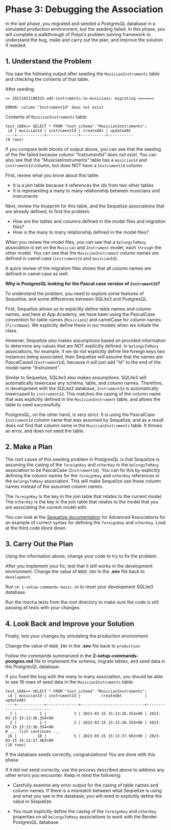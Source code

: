 # Phase 3: Debugging the Association

In the last phase, you migrated and seeded a PostgresQL database in a simulated
production environment, but the seeding failed. In this phase, you will complete
a walkthrough of Polya's problem solving framework to understand the bug, make
and carry out the plan, and improve the solution if needed.

## 1. Understand the Problem

You saw the following output after seeding the `MusicianInstruments` table and
checking the contents of that table.

After seeding:

```shell
== 20211021190325-add-instruments-to-musicians: migrating =======

ERROR: column "InstrumentId" does not exist
```

Contents of `MusicianInstruments` table:

```shell
test_i68k=> SELECT * FROM "test_schema"."MusicianInstruments";
 id | musicianId | instrumentId | createdAt | updatedAt
----+------------+--------------+-----------+-----------
(0 rows)
```

If you compare both blocks of output above, you can see that the seeding of the
file failed because _column "InstrumentId" does not exist_. You can also see
that the "MusicianInstruments" table has a `musicianId` and `instrumentId`
column, but does NOT have a `InstrumentId` column.

First, review what you know about this table:

- It is a join table because it references the ids from two other tables
- It is representing a many to many relationship between musicians and
  instruments

Next, review the blueprint for this table, and the Sequelize associations that
are already defined, to find the problem:

- How are the tables and columns defined in the model files and migration files?
- How is the many to many relationship defined in the model files?

When you review the model files, you can see that a `belongsToMany` association
is set on the `Musician` and `Instrument` model, each `through` the other model.
You can see that the `MusicianInstrument` column names are defined in camel case
(`instrumentId` and `musicianId`).

A quick review of the migration files shows that all column names are defined in
camel case as well.

__Why is PostgresQL looking for the Pascal case version of `InstrumentId`?__

To understand the problem, you need to explore some features of Sequelize, and
some differences between SQLite3 and PostgresQL.

First, Sequelize allows us to explicitly define table names and column names,
and here at App Academy, we have been using the PascalCase convention for table
names (`Musicians`) and camelCase for column names (`firstName`). We explicitly
define these in our models when we initiate the class.

However, Sequelize also makes assumptions based on provided information to
determine any values that are NOT explicitly defined. In `belongsToMany`
associations, for example, if we do not explicitly define the foreign keys two
instances being associated, then Sequelize will assume that the names are
PascalCased (`InstrumentId`), because it will just add "Id" to the end of the
model name "Instrument".

Similar to Sequelize, SQLite3 also makes assumptions. SQLite3 will automatically
lowercase any schema, table, and column names. Therefore, in development with
the SQLite3 database, `InstrumentId` is automatically lowercased to
`instrumentId`. This matches the casing of the column name that was explicitly
defined in the `MusicianInstrument` table, and allows the table to seed
successfully.

PostgresQL, on the other hand, is very strict. It is using the PascalCase
`InstrumentId` column name that was assumed by Sequelize, and as a result does
not find that column name in the `MusicianInstruments` table. It throws an
error, and does not seed the table.

## 2. Make a Plan

The root cause of this seeding problem in PostgresQL is that Sequelize is assuming
the casing of the `foreignKey` and `otherKey` in the `belongsToMany` association
to be PascalCase (`InstrumentId`). You can fix this by explicitly defining the
column names for the `foreignKey` and `otherKey` references in the
`belongsToMany` association. This will make Sequelize use these column
names instead of the assumed column names.

The `foreignKey` is the key in the join table that relates to the current model.
The `otherKey` is the key in the join table that relates to the model that you
are associating the current model with.

You can look at the [Sequelize documentation] for Advanced Associations for an
example of correct syntax for defining the `foreignKey` and `otherKey`. Look at the third code block down.

## 3. Carry Out the Plan

Using the information above, change your code to try to fix the problem.

After you implement your fix, test that it still works in the development environment. Change the value of `NODE_ENV` in the __.env__ file back to `development`.

Run `sh 1-setup-commands-basic.sh` to reset your development SQLite3 database.

Run the mocha tests from the root directory to make sure the code is still
passing all tests with your changes.

## 4. Look Back and Improve your Solution

Finally, test your changes by simulating the production environment.

Change the value of `NODE_ENV` in the __.env__ file back to `production`.

Follow the commands summarized in the __2-setup-commands-postgres.md__ file to
implement the schema, migrate tables, and seed data in the PostgresQL database.

If you fixed the bug with the many to many association, you should be able to
see 16 rows of seed data in the `MusicianInstruments` table:

```shell
test_i68k=> SELECT * FROM "test_schema"."MusicianInstruments";
 id | musicianId | instrumentId |         createdAt          |         updatedAt
----+------------+--------------+----------------------------+----------------------------
  1 |          1 |            1 | 2023-03-15 15:13:36.354+00 | 2023-03-15 15:13:36.354+00
  2 |          1 |            2 | 2023-03-15 15:13:36.354+00 | 2023-03-15 15:13:36.354+00
# ... list continues ...
 16 |         10 |            5 | 2023-03-15 15:13:37.963+00 | 2023-03-15 15:13:37.963+00
(16 rows)
```

If the database seeds correctly, congratulations! You are done with this phase.

If it did not seed correctly, use the process described above to address any
other errors you encounter. Keep in mind the following:

- Carefully examine any error output for the casing of table names and column
  names. If there is a mismatch between what Sequelize is using and what you see
  in the database, you will need to explicitly define the value in Sequelize.

- You must explicitly define the casing of the `foreignKey` and `otherKey`
  properties on all `belongsToMany` associations to work with the Render
  PostgresQL database.

[Sequelize documentation]: https://sequelize.org/docs/v6/advanced-association-concepts/advanced-many-to-many/#aliases-and-custom-key-names